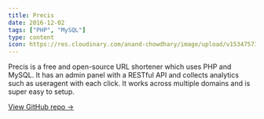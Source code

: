 ```yaml
---
title: Precis
date: 2016-12-02
tags: ["PHP", "MySQL"]
type: content
icon: https://res.cloudinary.com/anand-chowdhary/image/upload/v1534757310/icons/precis.png
---
```


Precis is a free and open-source URL shortener which uses PHP and MySQL. It has an admin panel with a RESTful API and collects analytics such as useragent with each click. It works across multiple domains and is super easy to setup.

<!--more-->

[View GitHub repo &rarr;](https://github.com/AnandChowdhary/precis)

<div class="two-images">
	<div><img alt="" src="https://res.cloudinary.com/anand-chowdhary/image/upload/v1534757278/open-source/precis1.png"></div>
	<div><img alt="" src="https://res.cloudinary.com/anand-chowdhary/image/upload/v1534757276/open-source/precis2.png"></div>
</div>
<div class="two-images">
	<div><img alt="" src="https://res.cloudinary.com/anand-chowdhary/image/upload/v1534757272/open-source/precis3.png"></div>
</div>
